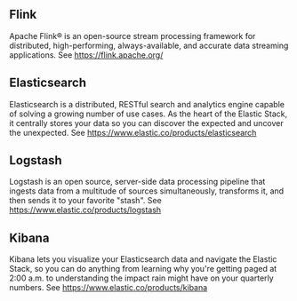 ## Flink
Apache Flink® is an open-source stream processing framework for distributed, high-performing, always-available, and accurate data streaming applications. See https://flink.apache.org/
 
## Elasticsearch
Elasticsearch is a distributed, RESTful search and analytics engine capable of solving a growing number of use cases. As the heart of the Elastic Stack, it centrally stores your data so you can discover the expected and uncover the unexpected. See https://www.elastic.co/products/elasticsearch

## Logstash
Logstash is an open source, server-side data processing pipeline that ingests data from a multitude of sources simultaneously, transforms it, and then sends it to your favorite "stash". See https://www.elastic.co/products/logstash

## Kibana
Kibana lets you visualize your Elasticsearch data and navigate the Elastic Stack, so you can do anything from learning why you're getting paged at 2:00 a.m. to understanding the impact rain might have on your quarterly numbers. See https://www.elastic.co/products/kibana